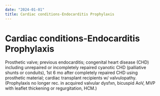 ```yaml
---
date: "2024-01-01"
title: Cardiac conditions-Endocarditis Prophylaxis
---
```


# Cardiac conditions-Endocarditis Prophylaxis

Prosthetic valve; previous endocarditis; congenital heart disease (CHD) including unrepaired or incompletely repaired cyanotic CHD (palliative shunts or conduits), 1st 6 mo after completely repaired CHD using prosthetic material; cardiac transplant recipients w/ valvulopathy.
(Prophylaxis no longer rec. in acquired valvular dysfxn, bicuspid AoV, MVP with leaflet thickening or regurgitation, HCM.)
